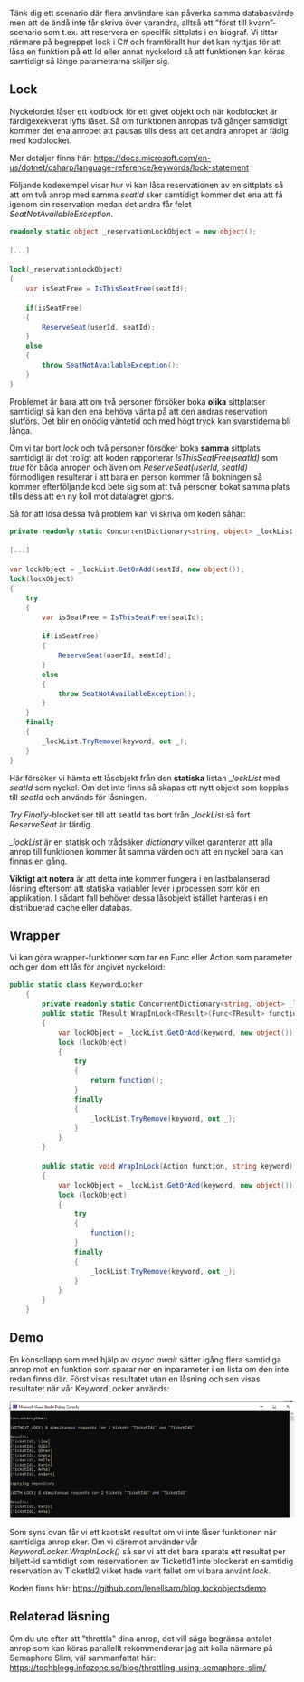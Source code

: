 Tänk dig ett scenario där flera användare kan påverka samma databasvärde men att de ändå inte får skriva över varandra, alltså ett ”först till kvarn”-scenario som t.ex. att reservera en specifik sittplats i en biograf. Vi tittar närmare på begreppet lock i C# och framförallt hur det kan nyttjas för att låsa en funktion på ett Id eller annat nyckelord så att funktionen kan köras samtidigt så länge parametrarna skiljer sig. 

## Lock
Nyckelordet låser ett kodblock för ett givet objekt och när kodblocket är färdigexekverat lyfts låset. Så om funktionen anropas två gånger samtidigt kommer det ena anropet att pausas tills dess att det andra anropet är fädig med kodblocket. 

Mer detaljer finns här:
https://docs.microsoft.com/en-us/dotnet/csharp/language-reference/keywords/lock-statement

Följande kodexempel visar hur vi kan låsa reservationen av en sittplats så att om två anrop med samma _seatId_ sker samtidigt kommer det ena att få igenom sin reservation medan det andra får felet _SeatNotAvailableException_.

```csharp
readonly static object _reservationLockObject = new object();

[...]

lock(_reservationLockObject)
{
    var isSeatFree = IsThisSeatFree(seatId);  
    
    if(isSeatFree)
    {
        ReserveSeat(userId, seatId);
    }
    else 
    {
        throw SeatNotAvailableException();
    }
}
```

Problemet är bara att om två personer försöker boka __olika__ sittplatser samtidigt så kan den ena behöva vänta på att den andras reservation slutförs. Det blir en onödig väntetid och med högt tryck kan svarstiderna bli långa.

Om vi tar bort _lock_ och två personer försöker boka __samma__ sittplats samtidigt är det troligt att koden rapporterar _IsThisSeatFree(seatId)_ som _true_ för båda anropen och även om _ReserveSeat(userId, seatId)_ förmodligen resulterar i att bara en person kommer få bokningen så kommer efterföljande kod bete sig som att två personer bokat samma plats tills dess att en ny koll mot datalagret gjorts.

Så för att lösa dessa två problem kan vi skriva om koden såhär:

```csharp
private readonly static ConcurrentDictionary<string, object> _lockList = new ConcurrentDictionary<string, object>();

[...]

var lockObject = _lockList.GetOrAdd(seatId, new object());
lock(lockObject)
{
    try
    {
        var isSeatFree = IsThisSeatFree(seatId);
        
        if(isSeatFree)
        {
            ReserveSeat(userId, seatId);
        }
        else 
        {
            throw SeatNotAvailableException();
        }
    }
    finally
    {
        _lockList.TryRemove(keyword, out _);
    }
}
```
Här försöker vi hämta ett låsobjekt från den __statiska__ listan __lockList_ med _seatId_ som nyckel. Om det inte finns så skapas ett nytt objekt som kopplas till _seatId_ och används för låsningen. 

_Try Finally_-blocket ser till att seatId tas bort från __lockList_ så fort _ReserveSeat_ är färdig.

__lockList_ är en statisk och trådsäker _dictionary_ vilket garanterar att alla anrop till funktionen kommer åt samma värden och att en nyckel bara kan finnas en gång. 

__Viktigt att notera__ är att detta inte kommer fungera i en lastbalanserad lösning eftersom att statiska variabler lever i processen som kör en applikation. I sådant fall behöver dessa låsobjekt istället hanteras i en distribuerad cache eller databas.

## Wrapper
Vi kan göra wrapper-funktioner som tar en Func eller Action som parameter och ger dom ett lås för angivet nyckelord:

```csharp
public static class KeywordLocker
	{
		private readonly static ConcurrentDictionary<string, object> _lockList = new ConcurrentDictionary<string, object>();
		public static TResult WrapInLock<TResult>(Func<TResult> function, string keyword)
		{
			var lockObject = _lockList.GetOrAdd(keyword, new object());
			lock (lockObject)
			{
				try
				{
					return function();
				}
				finally
				{
					_lockList.TryRemove(keyword, out _);
				}
			}
		}

		public static void WrapInLock(Action function, string keyword)
		{
			var lockObject = _lockList.GetOrAdd(keyword, new object());
			lock (lockObject)
			{
				try
				{
					function();
				}
				finally
				{
					_lockList.TryRemove(keyword, out _);
				}
			}
		}
	}
```

## Demo

En konsollapp som med hjälp av _async await_ sätter igång flera samtidiga anrop mot en funktion som sparar ner en inparameter i en lista om den inte redan finns där. Först visas resultatet utan en låsning och sen visas resultatet när vår KeywordLocker används:

![Concurrency Result](https://raw.githubusercontent.com/techblog-infozonegroup/techblog-infozonegroup.github.io/lockobjects/assets/images/lockobjects-demo-concurrency-result.PNG)

Som syns ovan får vi ett kaotiskt resultat om vi inte låser funktionen när samtidiga anrop sker. Om vi däremot använder vår _KeywordLocker.WrapInLock()_ så ser vi att det bara sparats ett resultat per biljett-id samtidigt som reservationen av TicketId1 inte blockerat en samtidig reservation av TicketId2 vilket hade varit fallet om vi bara använt _lock_.

Koden finns här:
https://github.com/lenellsarn/blog.lockobjectsdemo

## Relaterad läsning
Om du ute efter att "throttla" dina anrop, det vill säga begränsa antalet anrop som kan köras parallellt rekommenderar jag att kolla närmare på Semaphore Slim, väl sammanfattat här: https://techblogg.infozone.se/blog/throttling-using-semaphore-slim/